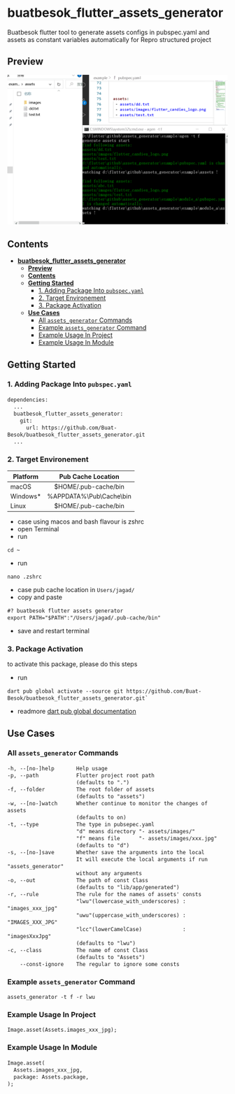 # **buatbesok_flutter_assets_generator**

Buatbesok flutter tool to generate assets configs in pubspec.yaml and assets as constant variables automatically for Repro structured project

## **Preview**

![Preview Buatbesok Flutter Assets Generator](documentation/preview.gif)

## **Contents**

- [**buatbesok\_flutter\_assets\_generator**](#buatbesok_flutter_assets_generator)
  - [**Preview**](#preview)
  - [**Contents**](#contents)
  - [**Getting Started**](#getting-started)
    - [1. Adding Package Into `pubspec.yaml`](#1-adding-package-into-pubspecyaml)
    - [2. Target Environement](#2-target-environement)
    - [3. Package Activation](#3-package-activation)
  - [**Use Cases**](#use-cases)
    - [All `assets_generator` Commands](#all-assets_generator-commands)
    - [Example `assets_generator` Command](#example-assets_generator-command)
    - [Example Usage In Project](#example-usage-in-project)
    - [Example Usage In Module](#example-usage-in-module)

## **Getting Started**

### 1. Adding Package Into `pubspec.yaml`

```.
dependencies:
  ...
  buatbesok_flutter_assets_generator:
    git:
      url: https://github.com/Buat-Besok/buatbesok_flutter_assets_generator.git
  ...
```

### 2. Target Environement

| Platform       | Pub Cache Location      |
| -------------- | :---------------------: |
| macOS          | $HOME/.pub-cache/bin    |
| Windows*       | %APPDATA%\Pub\Cache\bin |
| Linux          | $HOME/.pub-cache/bin    |

- case using macos and bash flavour is zshrc
- open Terminal
- run

```.
cd ~
```

- run

```.
nano .zshrc
```

- case pub cache location in `Users/jagad/`
- copy and paste

```.
#? buatbesok flutter assets generator
export PATH="$PATH":"/Users/jagad/.pub-cache/bin"
```

- save and restart terminal

### 3. Package Activation

to activate this package, please do this steps

- run

```.
dart pub global activate --source git https://github.com/Buat-Besok/buatbesok_flutter_assets_generator.git`
```

- readmore [dart pub global documentation](https://dart.dev/tools/pub/cmd/pub-global)

## **Use Cases**

### All `assets_generator` Commands

```.
-h, --[no-]help       Help usage
-p, --path            Flutter project root path
                      (defaults to ".")
-f, --folder          The root folder of assets
                      (defaults to "assets")
-w, --[no-]watch      Whether continue to monitor the changes of assets
                      (defaults to on)
-t, --type            The type in pubsepec.yaml
                      "d" means directory "- assets/images/"
                      "f" means file      "- assets/images/xxx.jpg"
                      (defaults to "d")
-s, --[no-]save       Whether save the arguments into the local
                      It will execute the local arguments if run "assets_generator"
                      without any arguments
-o, --out             The path of const Class
                      (defaults to "lib/app/generated")
-r, --rule            The rule for the names of assets' consts
                      "lwu"(lowercase_with_underscores) : "images_xxx_jpg"
                      "uwu"(uppercase_with_underscores) : "IMAGES_XXX_JPG"
                      "lcc"(lowerCamelCase)             : "imagesXxxJpg"
                      (defaults to "lwu")
-c, --class           The name of const Class
                      (defaults to "Assets")
    --const-ignore    The regular to ignore some consts
```

### Example `assets_generator` Command

```.
assets_generator -t f -r lwu
```

### Example Usage In Project

```.
Image.asset(Assets.images_xxx_jpg);
```

### Example Usage In Module

```.
Image.asset(
  Assets.images_xxx_jpg,
  package: Assets.package,
);
```
